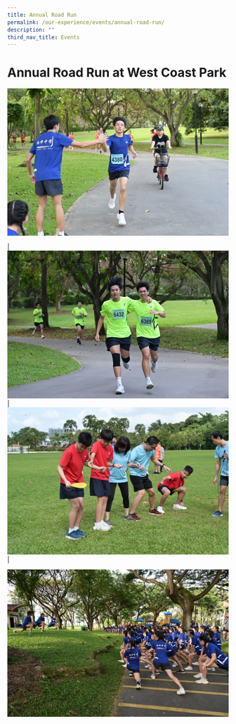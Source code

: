 ```yaml
---
title: Annual Road Run
permalink: /our-experience/events/annual-road-run/
description: ""
third_nav_title: Events
---
```

# Annual Road Run at West Coast Park
![](/images/Events%20Page/Annual%20Road%20Run/2023%20RR%202.jpg)

| ![](/images/Events%20Page/Annual%20Road%20Run/2023%20RR%201.jpg) | ![](/images/Events%20Page/Annual%20Road%20Run/2023%20RR3.jpg) | 

![](/images/Events%20Page/Annual%20Road%20Run/2023%20RR4.jpg)